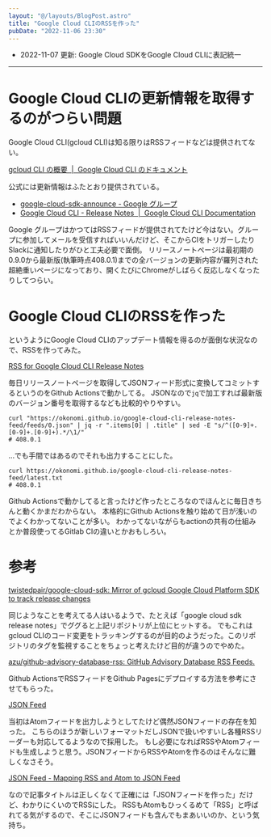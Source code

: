 ```yaml
---
layout: "@/layouts/BlogPost.astro"
title: "Google Cloud CLIのRSSを作った"
pubDate: "2022-11-06 23:30"
---
```


- 2022-11-07 更新: Google Cloud SDKをGoogle Cloud CLIに表記統一

---

# Google Cloud CLIの更新情報を取得するのがつらい問題

Google Cloud CLI(gcloud CLI)は知る限りはRSSフィードなどは提供されてない。

[gcloud CLI の概要  |  Google Cloud CLI のドキュメント](https://cloud.google.com/sdk/gcloud?hl=ja)

公式には更新情報はふたとおり提供されている。

- [google-cloud-sdk-announce - Google グループ](https://groups.google.com/g/google-cloud-sdk-announce)
- [Google Cloud CLI - Release Notes  |  Google Cloud CLI Documentation](https://cloud.google.com/sdk/docs/release-notes)

Google グループはかつてはRSSフィードが提供されてたけど今はない。グループに参加してメールを受信すればいいんだけど、そこからCIをトリガーしたりSlackに通知したりがひと工夫必要で面倒。
リリースノートページは最初期の0.9.0から最新版(執筆時点408.0.1)までの全バージョンの更新内容が羅列された超絶重いページになっており、開くたびにChromeがしばらく反応しなくなったりしてつらい。

# Google Cloud CLIのRSSを作った

というようにGoogle Cloud CLIのアップデート情報を得るのが面倒な状況なので、RSSを作ってみた。

[RSS for Google Cloud CLI Release Notes](https://okonomi.github.io/google-cloud-cli-release-notes-feed/)

毎日リリースノートページを取得してJSONフィード形式に変換してコミットするというのをGithub Actionsで動かしてる。
JSONなので`jq`で加工すれば最新版のバージョン番号を取得するなども比較的やりやすい。

```
curl "https://okonomi.github.io/google-cloud-cli-release-notes-feed/feeds/0.json" | jq -r ".items[0] | .title" | sed -E "s/^([0-9]+.[0-9]+.[0-9]+).*/\1/"
# 408.0.1
```

…でも手間ではあるのでそれも出力することにした。

```
curl https://okonomi.github.io/google-cloud-cli-release-notes-feed/latest.txt
# 408.0.1
```

Github Actionsで動かしてると言ったけど作ったところなのでほんとに毎日きちんと動くかまだわからない。
本格的にGithub Actionsを触り始めて日が浅いのでよくわかってないことが多い。
わかってないながらもactionの共有の仕組みとか普段使ってるGitlab CIの違いとかおもしろい。

# 参考

[twistedpair/google-cloud-sdk: Mirror of gcloud Google Cloud Platform SDK to track release changes](https://github.com/twistedpair/google-cloud-sdk)

同じようなことを考えてる人はいるようで、たとえば「google cloud sdk release notes」でググると上記リポジトリが上位にヒットする。
でもこれはgcloud CLIのコード変更をトラッキングするのが目的のようだった。このリポジトリのタグを監視することをちょっと考えたけど目的が違うのでやめた。

[azu/github-advisory-database-rss: GitHub Advisory Database RSS Feeds.](https://github.com/azu/github-advisory-database-rss)

Github ActionsでRSSフィードをGithub Pagesにデプロイする方法を参考にさせてもらった。

[JSON Feed](https://www.jsonfeed.org/)

当初はAtomフィードを出力しようとしてたけど偶然JSONフィードの存在を知った。
こちらのほうが新しいフォーマットだしJSONで扱いやすいし各種RSSリーダーも対応してるようなので採用した。
もし必要になればRSSやAtomフィードも生成しようと思う。JSONフィードからRSSやAtomを作るのはそんなに難しくなさそう。

[JSON Feed - Mapping RSS and Atom to JSON Feed](https://www.jsonfeed.org/mappingrssandatom/)

なので記事タイトルは正しくなくて正確には「JSONフィードを作った」だけど、わかりにくいのでRSSにした。
RSSもAtomもひっくるめて「RSS」と呼ばれてる気がするので、そこにJSONフィードも含んでもまあいいのか、という気持ち。
